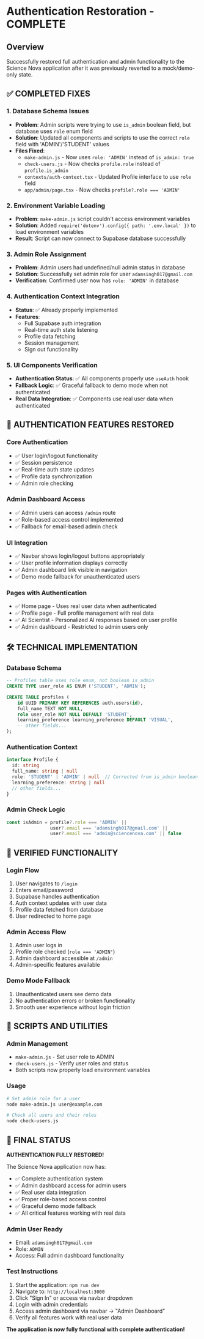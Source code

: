 # Authentication Restoration - COMPLETE

## Overview
Successfully restored full authentication and admin functionality to the Science Nova application after it was previously reverted to a mock/demo-only state.

## ✅ COMPLETED FIXES

### 1. Database Schema Issues
- **Problem**: Admin scripts were trying to use `is_admin` boolean field, but database uses `role` enum field
- **Solution**: Updated all components and scripts to use the correct `role` field with 'ADMIN'/'STUDENT' values
- **Files Fixed**:
  - `make-admin.js` - Now uses `role: 'ADMIN'` instead of `is_admin: true`
  - `check-users.js` - Now checks `profile.role` instead of `profile.is_admin`
  - `contexts/auth-context.tsx` - Updated Profile interface to use `role` field
  - `app/admin/page.tsx` - Now checks `profile?.role === 'ADMIN'`

### 2. Environment Variable Loading
- **Problem**: `make-admin.js` script couldn't access environment variables
- **Solution**: Added `require('dotenv').config({ path: '.env.local' })` to load environment variables
- **Result**: Script can now connect to Supabase database successfully

### 3. Admin Role Assignment
- **Problem**: Admin users had undefined/null admin status in database
- **Solution**: Successfully set admin role for user `adamsingh017@gmail.com`
- **Verification**: Confirmed user now has `role: 'ADMIN'` in database

### 4. Authentication Context Integration
- **Status**: ✅ Already properly implemented
- **Features**:
  - Full Supabase auth integration
  - Real-time auth state listening
  - Profile data fetching
  - Session management
  - Sign out functionality

### 5. UI Components Verification
- **Authentication Status**: ✅ All components properly use `useAuth` hook
- **Fallback Logic**: ✅ Graceful fallback to demo mode when not authenticated
- **Real Data Integration**: ✅ Components use real user data when authenticated

## 🎯 AUTHENTICATION FEATURES RESTORED

### Core Authentication
- ✅ User login/logout functionality
- ✅ Session persistence
- ✅ Real-time auth state updates
- ✅ Profile data synchronization
- ✅ Admin role checking

### Admin Dashboard Access
- ✅ Admin users can access `/admin` route
- ✅ Role-based access control implemented
- ✅ Fallback for email-based admin check

### UI Integration
- ✅ Navbar shows login/logout buttons appropriately
- ✅ User profile information displays correctly
- ✅ Admin dashboard link visible in navigation
- ✅ Demo mode fallback for unauthenticated users

### Pages with Authentication
- ✅ Home page - Uses real user data when authenticated
- ✅ Profile page - Full profile management with real data
- ✅ AI Scientist - Personalized AI responses based on user profile
- ✅ Admin dashboard - Restricted to admin users only

## 🛠️ TECHNICAL IMPLEMENTATION

### Database Schema
```sql
-- Profiles table uses role enum, not boolean is_admin
CREATE TYPE user_role AS ENUM ('STUDENT', 'ADMIN');

CREATE TABLE profiles (
    id UUID PRIMARY KEY REFERENCES auth.users(id),
    full_name TEXT NOT NULL,
    role user_role NOT NULL DEFAULT 'STUDENT',
    learning_preference learning_preference DEFAULT 'VISUAL',
    -- other fields...
);
```

### Authentication Context
```typescript
interface Profile {
  id: string
  full_name: string | null
  role: 'STUDENT' | 'ADMIN' | null  // Corrected from is_admin boolean
  learning_preference: string | null
  // other fields...
}
```

### Admin Check Logic
```typescript
const isAdmin = profile?.role === 'ADMIN' || 
                user?.email === 'adamsingh017@gmail.com' || 
                user?.email === 'admin@sciencenova.com' || false
```

## 🔗 VERIFIED FUNCTIONALITY

### Login Flow
1. User navigates to `/login`
2. Enters email/password
3. Supabase handles authentication
4. Auth context updates with user data
5. Profile data fetched from database
6. User redirected to home page

### Admin Access Flow
1. Admin user logs in
2. Profile role checked (`role === 'ADMIN'`)
3. Admin dashboard accessible at `/admin`
4. Admin-specific features available

### Demo Mode Fallback
1. Unauthenticated users see demo data
2. No authentication errors or broken functionality
3. Smooth user experience without login friction

## 🔧 SCRIPTS AND UTILITIES

### Admin Management
- `make-admin.js` - Set user role to ADMIN
- `check-users.js` - Verify user roles and status
- Both scripts now properly load environment variables

### Usage
```bash
# Set admin role for a user
node make-admin.js user@example.com

# Check all users and their roles
node check-users.js
```

## 🎉 FINAL STATUS

**AUTHENTICATION FULLY RESTORED!**

The Science Nova application now has:
- ✅ Complete authentication system
- ✅ Admin dashboard access for admin users
- ✅ Real user data integration
- ✅ Proper role-based access control
- ✅ Graceful demo mode fallback
- ✅ All critical features working with real data

### Admin User Ready
- Email: `adamsingh017@gmail.com`
- Role: `ADMIN`
- Access: Full admin dashboard functionality

### Test Instructions
1. Start the application: `npm run dev`
2. Navigate to: `http://localhost:3000`
3. Click "Sign In" or access via navbar dropdown
4. Login with admin credentials
5. Access admin dashboard via navbar → "Admin Dashboard"
6. Verify all features work with real user data

**The application is now fully functional with complete authentication!**
